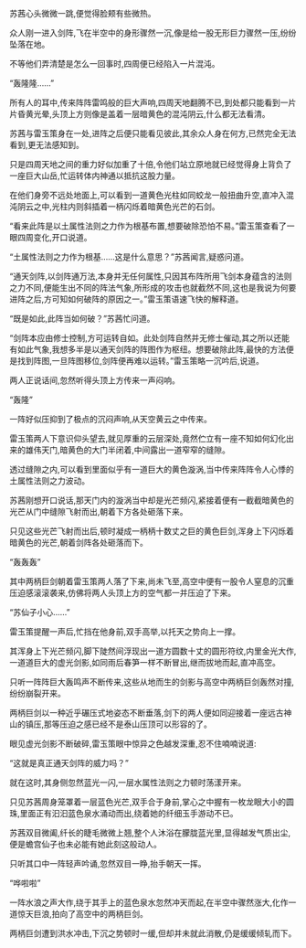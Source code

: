 
苏茜心头微微一跳,便觉得脸颊有些微热。

众人刚一进入剑阵,飞在半空中的身形骤然一沉,像是给一股无形巨力骤然一压,纷纷坠落在地。

不等他们弄清楚是怎么一回事时,四周便已经陷入一片混沌。

“轰隆隆……”

所有人的耳中,传来阵阵雷鸣般的巨大声响,四周天地翻腾不已,到处都只能看到一片片昏黄光晕,头顶上方则像是盖着一层暗黄色的混沌阴云,什么都无法看清。

苏茜与雷玉策身在一处,进阵之后便只能看见彼此,其余众人身在何方,已然完全无法看到,更无法感知到。

只是四周天地之间的重力好似加重了十倍,令他们站立原地就已经觉得身上背负了一座巨大山岳,忙运转体内神通以抵抗这股力量。

在他们身旁不远处地面上,可以看到一道黄色光柱如同蛟龙一般扭曲升空,直冲入混沌阴云之中,光柱内则斜插着一柄闪烁着暗黄色光芒的石剑。

“看来此阵是以土属性法则之力作为根基布置,想要破除恐怕不易。”雷玉策查看了一眼四周变化,开口说道。

“土属性法则之力作为根基……这是什么意思？”苏茜闻言,疑惑问道。

“通天剑阵,以剑阵通万法,本身并无任何属性,只因其布阵所用飞剑本身蕴含的法则之力不同,便能生出不同的阵法气象,所形成的攻击也就截然不同,这也是我说为何要进阵之后,方可知如何破阵的原因之一。”雷玉策语速飞快的解释道。

“既是如此,此阵当如何破？”苏茜忙问道。

“剑阵本应由修士控制,方可运转自如。此处剑阵自然并无修士催动,其之所以还能有如此气象,我想多半是以通天剑阵的阵图作为枢纽。想要破除此阵,最快的方法便是找到阵图,一旦阵图移位,剑阵便再难以运转。”雷玉策略一沉吟后,说道。

两人正说话间,忽然听得头顶上方传来一声闷响。

“轰隆”

一阵好似压抑到了极点的沉闷声响,从天空黄云之中传来。

雷玉策两人下意识仰头望去,就见厚重的云层深处,竟然伫立有一座不知如何幻化出来的雄伟天门,暗黄色的大门半闭着,中间露出一道窄窄的缝隙。

透过缝隙之内,可以看到里面似乎有一道巨大的黄色漩涡,当中传来阵阵令人心悸的土属性法则之力波动。

苏茜刚想开口说话,那天门内的漩涡当中却是光芒频闪,紧接着便有一截截暗黄色的光芒从门中缝隙飞射而出,朝着下方各处砸落下来。

只见这些光芒飞射而出后,顿时凝成一柄柄十数丈之巨的黄色巨剑,浑身上下闪烁着暗黄色的光芒,朝着剑阵各处砸落而下。

“轰轰轰”

其中两柄巨剑朝着雷玉策两人落了下来,尚未飞至,高空中便有一股令人窒息的沉重压迫感滚滚袭来,仿佛将两人头顶上方的空气都一并压迫了下来。

“苏仙子小心……”

雷玉策提醒一声后,忙挡在他身前,双手高举,以托天之势向上一撑。

其浑身上下光芒频闪,脚下陡然间浮现出一道方圆数十丈的圆形符纹,内里金光大作,一道道巨大的虚光剑影,如同雨后春笋一样不断冒出,继而拔地而起,直冲高空。

只听一阵阵巨大轰鸣声不断传来,这些从地而生的剑影与高空中两柄巨剑轰然对撞,纷纷崩裂开来。

两柄巨剑以一种近乎碾压式地姿态不断垂落,剑下的两人便如同迎接着一座远古神山的镇压,那等压迫之感已经不是泰山压顶可以形容的了。

眼见虚光剑影不断破碎,雷玉策眼中惊异之色越发深重,忍不住喃喃说道:

“这就是真正通天剑阵的威力吗？”

就在这时,其身侧忽然蓝光一闪,一层水属性法则之力顿时荡漾开来。

只见苏茜周身笼罩着一层蓝色光芒,双手合于身前,掌心之中握有一枚龙眼大小的圆珠,里面正有汩汩蓝色泉水涌动而出,绕着她的纤细玉手游动不已。

苏茜双目微阖,纤长的睫毛微微上翘,整个人沐浴在朦胧蓝光里,显得越发气质出尘,便是蟾宫仙子也未必能有她此刻这般动人。

只听其口中一阵轻声吟诵,忽然双目一睁,抬手朝天一挥。

“哗啦啦”

一阵水浪之声大作,绕于其手上的蓝色泉水忽然冲天而起,在半空中骤然涨大,化作一道惊天巨浪,拍向了高空中的两柄巨剑。

两柄巨剑遭到洪水冲击,下沉之势顿时一缓,但却并未就此消散,仍是缓缓倾轧而下。